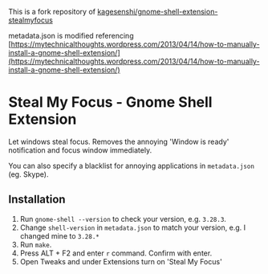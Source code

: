 This is a fork repository of [kagesenshi/gnome-shell-extension-stealmyfocus](https://github.com/kagesenshi/gnome-shell-extension-stealmyfocus)

metadata.json is modified referencing [https://mytechnicalthoughts.wordpress.com/2013/04/14/how-to-manually-install-a-gnome-shell-extension/](https://mytechnicalthoughts.wordpress.com/2013/04/14/how-to-manually-install-a-gnome-shell-extension/)

Steal My Focus - Gnome Shell Extension
======================================

Let windows steal focus. Removes the annoying 'Window is ready'
notification and focus window immediately.

You can also specify a blacklist for annoying applications in `metadata.json` (eg. Skype).

## Installation

1. Run `gnome-shell --version` to check your version, e.g. `3.28.3`.
2. Change `shell-version` in `metadata.json` to match your version, e.g. I changed mine to `3.28.*`
3. Run `make`.
4. Press ALT + F2 and enter `r` command. Confirm with enter.
5. Open Tweaks and under Extensions turn on 'Steal My Focus'
